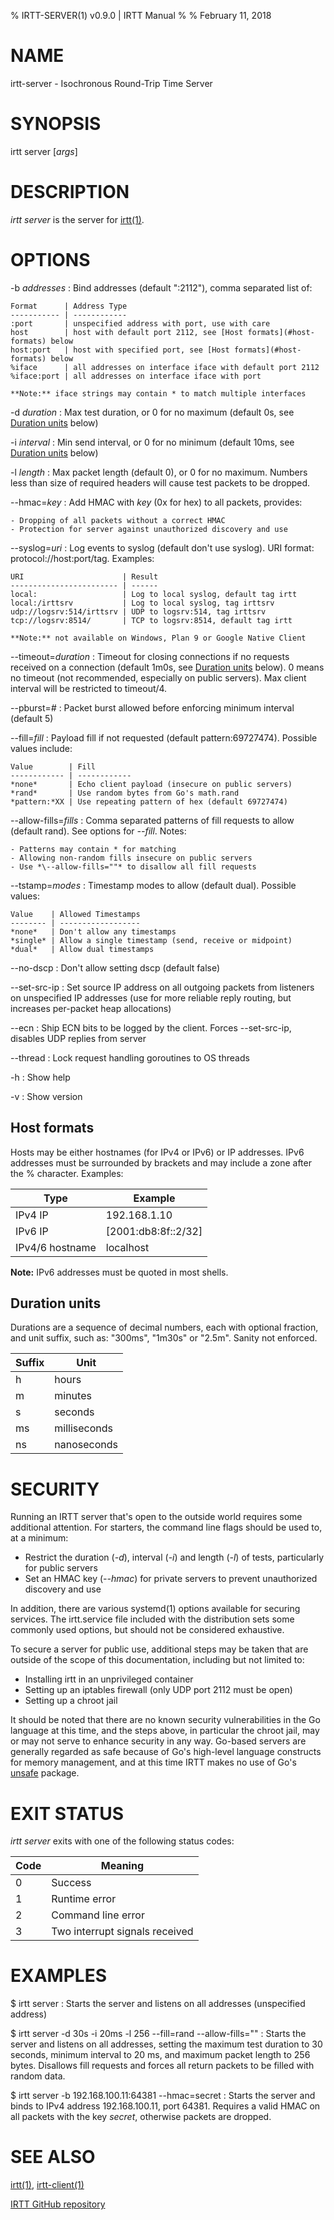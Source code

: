 % IRTT-SERVER(1) v0.9.0 | IRTT Manual
%
% February 11, 2018

# NAME

irtt-server - Isochronous Round-Trip Time Server

# SYNOPSIS

irtt server [*args*]

# DESCRIPTION

*irtt server* is the server for [irtt(1)](irtt.html).

# OPTIONS

-b *addresses*
:   Bind addresses (default ":2112"), comma separated list of:

    Format      | Address Type
    ----------- | ------------
    :port       | unspecified address with port, use with care
    host        | host with default port 2112, see [Host formats](#host-formats) below
    host:port   | host with specified port, see [Host formats](#host-formats) below
    %iface      | all addresses on interface iface with default port 2112
    %iface:port | all addresses on interface iface with port

    **Note:** iface strings may contain * to match multiple interfaces

-d *duration*
:   Max test duration, or 0 for no maximum (default 0s, see
    [Duration units](#duration-units) below)

-i *interval*
:   Min send interval, or 0 for no minimum (default 10ms, see
    [Duration units](#duration-units) below)

-l *length*
:   Max packet length (default 0), or 0 for no maximum. Numbers less than
    size of required headers will cause test packets to be dropped.

\--hmac=*key*
:   Add HMAC with *key* (0x for hex) to all packets, provides:

    - Dropping of all packets without a correct HMAC
    - Protection for server against unauthorized discovery and use

\--syslog=*uri*
:   Log events to syslog (default don't use syslog). URI format:
    protocol://host:port/tag. Examples:

    URI                      | Result
    ------------------------ | ------
    local:                   | Log to local syslog, default tag irtt
    local:/irttsrv           | Log to local syslog, tag irttsrv
    udp://logsrv:514/irttsrv | UDP to logsrv:514, tag irttsrv
    tcp://logsrv:8514/       | TCP to logsrv:8514, default tag irtt

    **Note:** not available on Windows, Plan 9 or Google Native Client

\--timeout=*duration*
:   Timeout for closing connections if no requests received on a
    connection (default 1m0s, see [Duration units](#duration-units) below).
    0 means no timeout (not recommended, especially on public servers).
    Max client interval will be restricted to timeout/4.

\--pburst=*#*
:   Packet burst allowed before enforcing minimum interval (default 5)

\--fill=*fill*
:   Payload fill if not requested (default pattern:69727474). Possible values
    include:

    Value        | Fill
    ------------ | ------------
    *none*       | Echo client payload (insecure on public servers)
    *rand*       | Use random bytes from Go's math.rand
    *pattern:*XX | Use repeating pattern of hex (default 69727474)

\--allow-fills=*fills*
:   Comma separated patterns of fill requests to allow (default rand). See
    options for *--fill*. Notes:

    - Patterns may contain * for matching
    - Allowing non-random fills insecure on public servers
    - Use *\--allow-fills=""* to disallow all fill requests

\--tstamp=*modes*
:   Timestamp modes to allow (default dual). Possible values:

    Value    | Allowed Timestamps
    -------- | ------------------
    *none*   | Don't allow any timestamps
    *single* | Allow a single timestamp (send, receive or midpoint)
    *dual*   | Allow dual timestamps

\--no-dscp
:   Don't allow setting dscp (default false)

\--set-src-ip
:   Set source IP address on all outgoing packets from listeners on
    unspecified IP addresses (use for more reliable reply routing, but
    increases per-packet heap allocations)

\--ecn
:   Ship ECN bits to be logged by the client.  Forces --set-src-ip, disables UDP replies from server

\--thread
:   Lock request handling goroutines to OS threads

-h
:   Show help

-v
:   Show version

## Host formats

Hosts may be either hostnames (for IPv4 or IPv6) or IP addresses. IPv6
addresses must be surrounded by brackets and may include a zone after the %
character. Examples:

Type            | Example
--------------- | -------
IPv4 IP         | 192.168.1.10
IPv6 IP         | [2001:db8:8f::2/32]
IPv4/6 hostname | localhost

**Note:** IPv6 addresses must be quoted in most shells.

## Duration units

Durations are a sequence of decimal numbers, each with optional fraction, and
unit suffix, such as: "300ms", "1m30s" or "2.5m". Sanity not enforced.

Suffix | Unit
------ | ----
h      | hours
m      | minutes
s      | seconds
ms     | milliseconds
ns     | nanoseconds

# SECURITY

Running an IRTT server that's open to the outside world requires some additional
attention. For starters, the command line flags should be used to, at a minimum:

- Restrict the duration (*-d*), interval (*-i*) and length (*-l*) of tests,
  particularly for public servers
- Set an HMAC key (*\--hmac*) for private servers to prevent unauthorized
  discovery and use

In addition, there are various systemd(1) options available for securing
services. The irtt.service file included with the distribution sets some
commonly used options, but should not be considered exhaustive.

To secure a server for public use, additional steps may be taken that are
outside of the scope of this documentation, including but not limited to:

- Installing irtt in an unprivileged container
- Setting up an iptables firewall (only UDP port 2112 must be open)
- Setting up a chroot jail

It should be noted that there are no known security vulnerabilities in the Go
language at this time, and the steps above, in particular the chroot jail, may
or may not serve to enhance security in any way. Go-based servers are generally
regarded as safe because of Go's high-level language constructs for memory
management, and at this time IRTT makes no use of Go's
[unsafe](https://golang.org/pkg/unsafe/) package.

# EXIT STATUS

*irtt server* exits with one of the following status codes:

Code | Meaning
---- | -------
0    | Success
1    | Runtime error
2    | Command line error
3    | Two interrupt signals received

# EXAMPLES

$ irtt server
:   Starts the server and listens on all addresses (unspecified address)

$ irtt server -d 30s -i 20ms -l 256 \--fill=rand \--allow-fills=""
:   Starts the server and listens on all addresses, setting the maximum
    test duration to 30 seconds, minimum interval to 20 ms, and maximum
    packet length to 256 bytes. Disallows fill requests and forces all
    return packets to be filled with random data.

$ irtt server -b 192.168.100.11:64381 \--hmac=secret
:   Starts the server and binds to IPv4 address 192.168.100.11, port 64381.
    Requires a valid HMAC on all packets with the key *secret*, otherwise
    packets are dropped.

# SEE ALSO

[irtt(1)](irtt.html), [irtt-client(1)](irtt-client.html)

[IRTT GitHub repository](https://github.com/heistp/irtt/)

